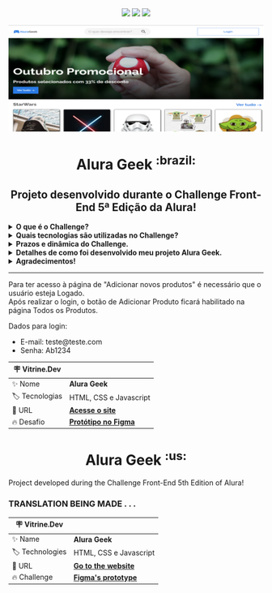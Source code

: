 <div align="center">
<img src="https://img.shields.io/badge/HTML5-E34F26?style=for-the-badge&logo=html5&logoColor=white">
<img src="https://img.shields.io/badge/CSS3-1572B6?style=for-the-badge&logo=css3&logoColor=white">
<img src="https://img.shields.io/badge/JavaScript-323330?style=for-the-badge&logo=javascript&logoColor=F7DF1E">
</div>

![](https://raw.githubusercontent.com/RamosCarlosEduardo/Alura-Geek/main/public/assets/img/alurageek_1200x500.png#vitrinedev)

<h1 align="center" font-size="30px">Alura Geek <sup>:brazil:</sup></h1>

<h2 align="center" font-size="25px">Projeto desenvolvido durante o Challenge Front-End 5ª Edição da Alura!</h2>

<details>
<summary><b>O que é o Challenge?</b></summary>
É uma forma de implementar o Challenge Based Learning que a Apple ajudou a criar. Um mecanismo onde você engaja em cima de um problema, para só depois investigar soluções com cursos, conteúdo e conversas.
</details>

<details>
<summary><b>Quais tecnologias são utilizadas no Challenge?</b></summary>
Durante o Challenge os alunos são livres para desenvolverem o projeto com as tecnologias que desejarem.
Dessa forma o projeto é realizado individualmente pelo aluno, e fica limitado apenas pela imaginação e conhecimento de cada um.
</details>

<details>
<summary><b>Prazos e dinâmica do Challenge.</b></summary>
Os alunos são incentivados a seguirem a rotina de uma empresa real, recebendo tarefas e prazos a serem cumpridos.<br>
A dinâmica das tarefas é organizada com o auxílio do Trello.<br>
O Challenge tem duração de 4 semanas.<br>
Na primeira semana os alunos recebem o layout do projeto no Figma e instruções sobre as tarefas que deverão ser cumpridas durante essa semana.<br>
Nas semanas seguintes, novas tarefas e requisitos são entregues até a conclusão do projeto.
</details>

<details>
<summary><b>Detalhes de como foi desenvolvido meu projeto Alura Geek.</b></summary>
O projeto consistia na criação da página de um e-commerce de produtos Geek.<br>
A página foi desenvoldida com HTML, CSS e JavaScript puros.<br>
Como o projeto foi desenvolvido apenas com Front-End, foi utilizado um <b>JSON-Server</b> para simular uma API de consulta a um banco de dados.<br>
Nesse banco de dados (que é na verdade um JSON) constam todas as informações dos produtos e categorias, que alimentam o site.<br>
Visando praticar a manipulação do DOM, optei por utilizar apenas 1 arquivo de index.html.<br>
Esse arquivo é manipulado via JavaScript, conforme as rotas passadas na URL. Novamente, por não possuir um back-end, simulei a passagem das rotas utilizando parâmetros na URL.<br>
Para as requisições HTTP foi utilizada a Fetch API.<br>
Para salvar a informação de que o usuário está logado, foi utilizado o WebStorage (Session Storage).
</details>

<details><summary><b>Agradecimentos!</b></summary>
Obrigado à equipe da Alura pelo desenvolvimento desse projeto. Principalmente à <b>@MoniHillman</b> e ao <b>@AntonioEvaldo</b> que coordenaram o desenvolvimento do Challenge e as lives.<br>
Foi muito legal ter participado e com certeza contribuiu muito pro meu desenvolvimento.<br>
Espero participar do próximo já com conhecimento mais aprofundado, para que possa desenvolver utilizando frameworks.<br>
<br>
Um agradecimento especial para alguns membros do Discord da Alura:<br>
<br>
<b>@SucoDeLarangela</b>: por ter me indicado a possibilidade de usar o Json Server que eu ainda nao conhecia. Sem isso, meu resultado teria sido completamente diferente. E por disponibilizar seu repositório para consulta, que embora tenha sido desenvolvido com outras tecnologias, me ajudou muito como inspiração.
Mesmo tendo tirado férias no meio do challenge, consegui antecipar as funcionalidades necessárias com base no seu projeto e no layout do Figma, e por isso não perdi os prazos.<br>
<br>
<b>@EduHcb</b>, por ter se disponibilizado a fazer um Code Review no meu projeto inacabado, dando várias sugestões de melhorias (algumas serão estudadas e implementadas).<br>
E também pela ajuda com os "imports" no JS. Ter aprendido isso me ajudou demais a conseguir organizar melhor os arquivos do projeto, modularizando diveras funções e componentes.<br>
</br>
<b>@LucasFugisawa</b>, pela paciência ao tentar me explicar sobre a assincronicidade do JavaScript. kkkk<br>
Embora a dúvida no Discord não tenha surgido por causa do meu projeto, a conversa que sucedeu me ajudou muito a entender melhor o que eu estava fazendo, pois o Challenge foi minha primeira experiência utilizando o fetch.
</details>
<hr>
Para ter acesso à página de "Adicionar novos produtos" é necessário que o usuário esteja Logado.<br>
Após realizar o login, o botão de Adicionar Produto ficará habilitado na página Todos os Produtos.

Dados para login:
<ul>
<li>E-mail: teste@teste.com</li>
<li>Senha: Ab1234</li>
</ul>




| :placard: Vitrine.Dev  |     |
| -------------- | --- |
| :sparkles: Nome        | **Alura Geek** |
| :label: Tecnologias | HTML, CSS e Javascript |
| :rocket: URL         | [**Acesse o site**](https://shopalurageek.vercel.app/) |
| :fire: Desafio     | [**Protótipo no Figma**](https://www.figma.com/file/fR9qvy3gU53s2q5efeMpy9/AluraGeek---Challenge) |


<h1 align="center" font-size="30px">Alura Geek <sup>:us:</sup></h1>

Project developed during the Challenge Front-End 5th Edition of Alura!

### TRANSLATION BEING MADE . . .

| 🪧 Vitrine.Dev  |     |
| -------------- | --- |
| ✨ Name        | **Alura Geek** |
| 🏷️ Technologies | HTML, CSS e Javascript  |
| 🚀 URL         | [**Go to the website**](https://shopalurageek.vercel.app/) |
| 🔥 Challenge     | [**Figma's prototype**](https://www.figma.com/file/fR9qvy3gU53s2q5efeMpy9/AluraGeek---Challenge) |

